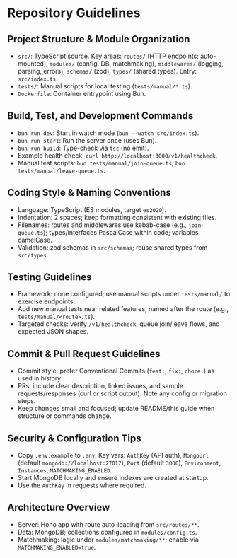 # Repository Guidelines

## Project Structure & Module Organization

- `src/`: TypeScript source. Key areas: `routes/` (HTTP endpoints; auto-mounted), `modules/` (config, DB, matchmaking), `middlewares/` (logging, parsing, errors), `schemas/` (zod), `types/` (shared types). Entry: `src/index.ts`.
- `tests/`: Manual scripts for local testing (`tests/manual/*.ts`).
- `Dockerfile`: Container entrypoint using Bun.

## Build, Test, and Development Commands

- `bun run dev`: Start in watch mode (`bun --watch src/index.ts`).
- `bun run start`: Run the server once (uses Bun).
- `bun run build`: Type-check via `tsc` (no emit).
- Example health check: `curl http://localhost:3000/v1/healthcheck`.
- Manual test scripts: `bun tests/manual/join-queue.ts`, `bun tests/manual/leave-queue.ts`.

## Coding Style & Naming Conventions

- Language: TypeScript (ES modules, target `es2020`).
- Indentation: 2 spaces; keep formatting consistent with existing files.
- Filenames: routes and middlewares use kebab-case (e.g., `join-queue.ts`); types/interfaces PascalCase within code; variables camelCase.
- Validation: zod schemas in `src/schemas`; reuse shared types from `src/types`.

## Testing Guidelines

- Framework: none configured; use manual scripts under `tests/manual/` to exercise endpoints.
- Add new manual tests near related features, named after the route (e.g., `tests/manual/<route>.ts`).
- Targeted checks: verify `/v1/healthcheck`, queue join/leave flows, and expected JSON shapes.

## Commit & Pull Request Guidelines

- Commit style: prefer Conventional Commits (`feat:`, `fix:`, `chore:`) as used in history.
- PRs: include clear description, linked issues, and sample requests/responses (curl or script output). Note any config or migration steps.
- Keep changes small and focused; update README/this guide when structure or commands change.

## Security & Configuration Tips

- Copy `.env.example` to `.env`. Key vars: `AuthKey` (API auth), `MongoUrl` (default `mongodb://localhost:27017`), `Port` (default `3000`), `Environment`, `Instances`, `MATCHMAKING_ENABLED`.
- Start MongoDB locally and ensure indexes are created at startup.
- Use the `AuthKey` in requests where required.

## Architecture Overview

- Server: Hono app with route auto-loading from `src/routes/**`.
- Data: MongoDB; collections configured in `modules/config.ts`.
- Matchmaking: logic under `modules/matchmaking/**`; enable via `MATCHMAKING_ENABLED=true`.
